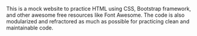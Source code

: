 This is a mock website to practice HTML using CSS, Bootstrap framework, and other awesome free resources like Font Awesome.
The code is also modularized and refractored as much as possible for practicing clean and maintainable code.
